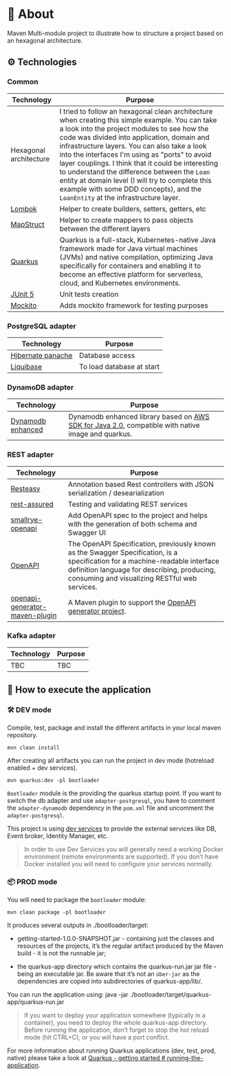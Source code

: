 # 👋 About

Maven Multi-module project to illustrate how to structure a project based on an hexagonal architecture.

## ⚙️ Technologies

### Common

| Technology | Purpose |
| ---------- |----------|
|Hexagonal architecture| I tried to follow an hexagonal clean architecture when creating this simple example. You can take a look into the project modules to see how the code was divided into application, domain and infrastructure layers. You can also take a look into the interfaces I'm using as "ports" to avoid layer couplings. I think that it could be interesting to understand the difference between the `Loan` entity at domain level (I will try to complete this example with some DDD concepts), and the `LoanEntity` at the infrastructure layer. |
| [Lombok](https://projectlombok.org/) | Helper to create builders, setters, getters, etc|
| [MapStruct](https://mapstruct.org/) | Helper to create mappers to pass objects between the different layers |
| [Quarkus](https://quarkus.io/) | Quarkus is a full-stack, Kubernetes-native Java framework made for Java virtual machines (JVMs) and native compilation, optimizing Java specifically for containers and enabling it to become an effective platform for serverless, cloud, and Kubernetes environments. |
| [JUnit 5](https://quarkus.io/guides/getting-started-testing) | Unit tests creation |
| [Mockito](https://quarkus.io/blog/mocking/) | Adds mockito framework for testing purposes |

### PostgreSQL adapter

| Technology                                                           | Purpose |
|----------------------------------------------------------------------|----------|
| [Hibernate panache](https://quarkus.io/guides/hibernate-orm-panache) | Database access |
| [Liquibase](https://www.liquibase.com/)                              | To load database at start |

### DynamoDB adapter

| Technology | Purpose |
| ---------- |----------|
| [Dynamodb enhanced](https://quarkiverse.github.io/quarkiverse-docs/quarkus-amazon-services/dev/amazon-dynamodb.html) | Dynamodb enhanced library based on [AWS SDK for Java 2.0](https://github.com/aws/aws-sdk-java-v2), compatible with native image and quarkus. |

### REST adapter

| Technology | Purpose |
| ---------- |----------|
| [Resteasy](https://quarkus.io/guides/rest-json) | Annotation based Rest controllers with JSON serialization / desearialization |
| [rest-assured](https://rest-assured.io/) | Testing and validating REST services |
| [smallrye-openapi](https://github.com/smallrye/smallrye-open-api) | Add OpenAPI spec to the project and helps with the generation of both schema and Swagger UI |
| [OpenAPI](https://github.com/OAI/OpenAPI-Specification) | The OpenAPI Specification, previously known as the Swagger Specification, is a specification for a machine-readable interface definition language for describing, producing, consuming and visualizing RESTful web services. |
| [openapi-generator-maven-plugin](https://github.com/OpenAPITools/openapi-generator/tree/master/modules/openapi-generator-maven-plugin) | A Maven plugin to support the [OpenAPI generator project](https://github.com/OpenAPITools/openapi-generator). |

### Kafka adapter

| Technology | Purpose |
| ---------- |----------|
| TBC | TBC |

## 🚀 How to execute the application

### 🛠️ DEV mode

Compile, test, package and install the different artifacts in your local maven repository.

```shell
mvn clean install
```

After creating all artifacts you can run the project in dev mode (hotreload enabled + dev services).

```shell
mvn quarkus:dev -pl bootloader
```

`Bootloader` module is the providing the quarkus startup point. If you want to switch the db adapter and use `adapter-postgresql`, you have to comment the `adapter-dynamodb` dependency in the `pom.xml` file and uncomment the `adapter-postgresql`.

This project is using [dev services](https://quarkus.io/guides/dev-services) to provide the external services like DB, Event broker, Identity Manager, etc.

> In order to use Dev Services you will generally need a working Docker environment (remote environments are supported). If you don’t have Docker installed you will need to configure your services normally.

### 📦 PROD mode

You will need to package the `bootloader` module:

```shell
mvn clean package -pl bootloader
```

It produces several outputs in ./bootloader/target:

* getting-started-1.0.0-SNAPSHOT.jar - containing just the classes and resources of the projects, it’s the regular artifact produced by the Maven build - it is not the runnable jar;

* the quarkus-app directory which contains the quarkus-run.jar jar file - being an executable jar. Be aware that it’s not an `über-jar` as the dependencies are copied into subdirectories of quarkus-app/lib/.

You can run the application using: java -jar ./bootloader/target/quarkus-app/quarkus-run.jar

> If you want to deploy your application somewhere (typically in a container), you need to deploy the whole quarkus-app directory.
Before running the application, don’t forget to stop the hot reload mode (hit CTRL+C), or you will have a port conflict.

For more information about running Quarkus applications (dev, test, prod, native) please take a look at [Quarkus - getting started # running-the-application](https://quarkus.io/guides/getting-started#running-the-application).
